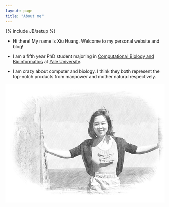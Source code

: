 ```yaml
---
layout: page
title: "About me"
---
```


{% include JB/setup %}

* Hi there! My name is Xiu Huang. Welcome to my personal website and blog!

* I am a fifth year PhD student majoring in [Computational Biology and Bioinformatics](http://cbb.yale.edu/) at [Yale University](http://www.yale.edu/).

* I am crazy about computer and biology. I think they both represent the top-notch
    products from manpower and mother natural respectively.

![](./assets/IMG_2094-2.jpg)

